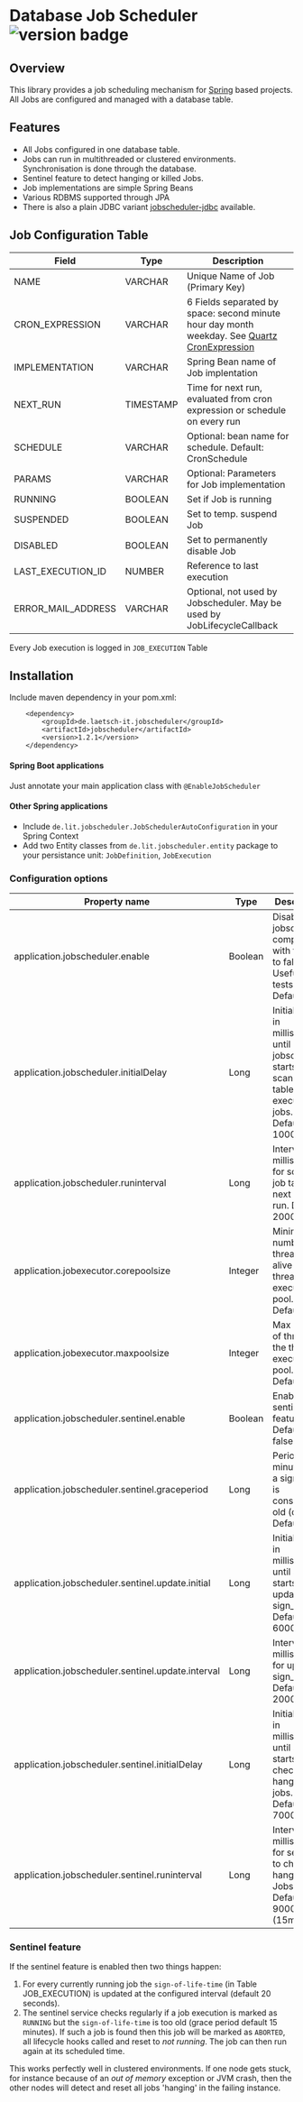 # Database Job Scheduler ![version badge](https://img.shields.io/maven-central/v/de.laetsch-it.jobscheduler/jobscheduler?label=latest%20version)

## Overview
This library provides a job scheduling mechanism for 
[Spring](https://spring.io) based projects. All Jobs are
configured and managed with a database table. 

## Features

- All Jobs configured in one database table.
- Jobs can run in multithreaded or clustered environments. 
  Synchronisation is done through the database.
- Sentinel feature to detect hanging or killed Jobs.
- Job implementations are simple Spring Beans
- Various RDBMS supported through JPA
- There is also a plain JDBC variant [jobscheduler-jdbc](jobscheduler-jdbc) available.

## Job Configuration Table

| Field           | Type     | Description |
| --------------- | -------- | ----------- |
| NAME            | VARCHAR  | Unique Name of Job (Primary Key) |
| CRON_EXPRESSION | VARCHAR  | 6 Fields separated by space: second minute hour day month weekday. See [Quartz CronExpression](http://www.quartz-scheduler.org/api/2.3.0/org/quartz/CronExpression.html) |
| IMPLEMENTATION  | VARCHAR  | Spring Bean name of Job implentation |
| NEXT_RUN        | TIMESTAMP| Time for next run, evaluated from cron expression or schedule on every run |
| SCHEDULE        | VARCHAR  | Optional: bean name for schedule. Default: CronSchedule |
| PARAMS          | VARCHAR  | Optional: Parameters for Job implementation |
| RUNNING         | BOOLEAN  | Set if Job is running |
| SUSPENDED       | BOOLEAN  | Set to temp. suspend Job |
| DISABLED        | BOOLEAN  | Set to permanently disable Job |
| LAST_EXECUTION_ID| NUMBER  | Reference to last execution |
| ERROR_MAIL_ADDRESS|VARCHAR | Optional, not used by Jobscheduler. May be used by JobLifecycleCallback |

Every Job execution is logged in `JOB_EXECUTION` Table

## Installation

Include maven dependency in your pom.xml:

   ```
       <dependency>
           <groupId>de.laetsch-it.jobscheduler</groupId>
           <artifactId>jobscheduler</artifactId>
           <version>1.2.1</version>
       </dependency>
   ```

#### Spring Boot applications
Just annotate your main application class with `@EnableJobScheduler`

#### Other Spring applications
- Include `de.lit.jobscheduler.JobSchedulerAutoConfiguration` in your Spring Context
- Add two Entity classes from `de.lit.jobscheduler.entity` package to your persistance unit: 
  `JobDefinition`, `JobExecution`

### Configuration options

| Property name                                  | Type    | Description                            |
| ---------------------------------------------- | ------- | -------------------------------------- |
| application.jobscheduler.enable                | Boolean | Disable jobscheduler completely with this set to false. Useful for tests. Default: true |
| application.jobscheduler.initialDelay          | Long    | Initial delay in milliseconds until jobscheduler starts scanning job table and executing jobs. Default: 10000 |
| application.jobscheduler.runinterval           | Long    | Interval in milliseconds for scanning job table for next due run. Default: 20000 |
| application.jobexecutor.corepoolsize           | Integer | Minimum number of threads kept alive in the thread execution pool. Default: 1 |
| application.jobexecutor.maxpoolsize            | Integer | Max number of threads in the thread execution pool. Default: 4 |
| application.jobscheduler.sentinel.enable       | Boolean | Enable sentinel feature. Default: false |
| application.jobscheduler.sentinel.graceperiod  | Long    | Period in minutes until a sign_of_life is considered old (dead). Default: 15 |
| application.jobscheduler.sentinel.update.initial | Long  | Initial delay in milliseconds until sentinel starts updating sign_of_life. Default: 60000 |
| application.jobscheduler.sentinel.update.interval | Long | Interval in milliseconds for updating sign_of_life. Default: 20000 |
| application.jobscheduler.sentinel.initialDelay | Long    | Initial delay in milliseconds until sentinel starts checking for hanging jobs. Default: 70000 |
| application.jobscheduler.sentinel.runinterval  | Long    | Interval in milliseconds for sentinel to check for hanging Jobs. Default: 900000 (15m) |

### Sentinel feature

If the sentinel feature is enabled then two things happen:

1. For every currently running job the `sign-of-life-time` (in Table JOB_EXECUTION) is updated at 
   the configured interval (default 20 seconds).
2. The sentinel service checks regularly if a job execution is marked as `RUNNING` but the `sign-of-life-time`
   is too old (grace period default 15 minutes). If such a job is found then this job will be marked as
   `ABORTED`, all lifecycle hooks called and reset to *not running*. The job can then run again at its
   scheduled time.

This works perfectly well in clustered environments. If one node gets stuck, for instance because of
an *out of memory* exception or JVM crash, then the other nodes will detect and reset all jobs 'hanging'
in the failing instance.

